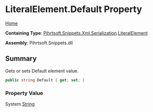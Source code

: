 <a name="_top"></a>

# LiteralElement\.Default Property

[Home](../../../../../../README.md#_top)

**Containing Type**: [Pihrtsoft.Snippets.Xml.Serialization](../../README.md#_top)\.[LiteralElement](../README.md#_top)

**Assembly**: Pihrtsoft\.Snippets\.dll

## Summary

Gets or sets Default element value\.

```csharp
public string Default { get; set; }
```

### Property Value

System\.[String](https://docs.microsoft.com/en-us/dotnet/api/system.string)

